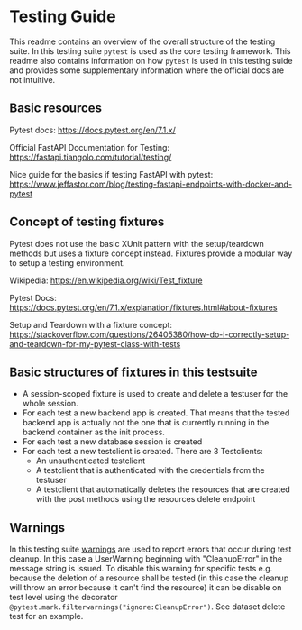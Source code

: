 <!--
SPDX-FileCopyrightText: 2024 University of Applied Sciences Osnabrück
SPDX-FileContributor: Andreas Schliebitz
SPDX-FileContributor: Henri Graf
SPDX-FileContributor: Jonas Tüpker
SPDX-FileContributor: Lukas Hesse
SPDX-FileContributor: Maik Fruhner
SPDX-FileContributor: Prof. Dr.-Ing. Heiko Tapken
SPDX-FileContributor: Tobias Wamhof

SPDX-License-Identifier: AGPL-3.0-or-later
-->

# Testing Guide

This readme contains an overview of the overall structure of the testing suite. In this testing suite `pytest` is used as the core testing framework. This readme also contains information on how `pytest` is used in this testing suide and provides some supplementary information where the official docs are not intuitive.

## Basic resources

Pytest docs: https://docs.pytest.org/en/7.1.x/

Official FastAPI Documentation for Testing: https://fastapi.tiangolo.com/tutorial/testing/

Nice guide for the basics if testing FastAPI with pytest: https://www.jeffastor.com/blog/testing-fastapi-endpoints-with-docker-and-pytest


## Concept of testing fixtures

Pytest does not use the basic XUnit pattern with the setup/teardown methods but uses a fixture concept instead. Fixtures provide a modular way to setup a testing environment.

Wikipedia: https://en.wikipedia.org/wiki/Test_fixture

Pytest Docs: https://docs.pytest.org/en/7.1.x/explanation/fixtures.html#about-fixtures

Setup and Teardown with a fixture concept: https://stackoverflow.com/questions/26405380/how-do-i-correctly-setup-and-teardown-for-my-pytest-class-with-tests

## Basic structures of fixtures in this testsuite

- A session-scoped fixture is used to create and delete a testuser for the whole session.
- For each test a new backend app is created. That means that the tested backend app is actually not the one that is currently running in the backend container as the init process.
- For each test a new database session is created
- For each test a new testclient is created. There are 3 Testclients:
    - An unauthenticated testclient
    - A testclient that is authenticated with the credentials from the testuser
    - A testclient that automatically deletes the resources that are created with the post methods using the resources delete endpoint

## Warnings

In this testing suite [warnings](https://docs.pytest.org/en/stable/how-to/capture-warnings.html) are used to report errors that occur during test cleanup. In this case a UserWarning beginning with "CleanupError" in the message string is issued.
To disable this warning for specific tests e.g. because the deletion of a resource shall be tested (in this case the cleanup will throw an error because it can't find the resource) it can be disable on test level using the decorator `@pytest.mark.filterwarnings("ignore:CleanupError")`. See dataset delete test for an example.